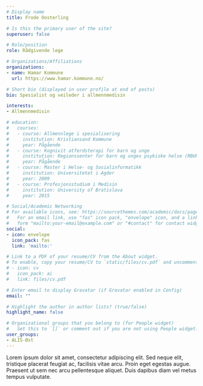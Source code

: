 ```yaml
---
# Display name
title: Frode Oosterling

# Is this the primary user of the site?
superuser: false

# Role/position
role: Rådgivende lege

# Organizations/Affiliations
organizations:
- name: Hamar Kommune
  url: https://www.hamar.kommune.no/

# Short bio (displayed in user profile at end of posts)
bio: Spesialist og veileder i allmennmedisin

interests:
- Allmennmedisin

# education:
#   courses:
#   - course: Allmennlege i spesialisering
#     institution: Kristiansand Kommune
#     year: Pågående
#   - course: Kognivit atferdsterapi for barn og unge
#     institution: Regionssenter for barn og unges psykiske helse (RBUP)
#     year: Pågående
#   - course: Master i Helse- og Sosialinformatikk
#     institution: Universitetet i Agder
#     year: 2009
#   - course: Profesjonsstudium i Medisin
#     institution: University of Bratislava
#     year: 2015

# Social/Academic Networking
# For available icons, see: https://sourcethemes.com/academic/docs/page-builder/#icons
#   For an email link, use "fas" icon pack, "envelope" icon, and a link in the
#   form "mailto:your-email@example.com" or "#contact" for contact widget.
social:
- icon: envelope
  icon_pack: fas
  link: 'mailto:'

# Link to a PDF of your resume/CV from the About widget.
# To enable, copy your resume/CV to `static/files/cv.pdf` and uncomment the lines below.
# - icon: cv
#   icon_pack: ai
#   link: files/cv.pdf

# Enter email to display Gravatar (if Gravatar enabled in Config)
email: ""

# Highlight the author in author lists? (true/false)
highlight_name: false

# Organizational groups that you belong to (for People widget)
#   Set this to `[]` or comment out if you are not using People widget.
user_groups:
- ALIS-Øst
---
```


Lorem ipsum dolor sit amet, consectetur adipiscing elit. Sed neque elit, tristique placerat feugiat ac, facilisis vitae arcu. Proin eget egestas augue. Praesent ut sem nec arcu pellentesque aliquet. Duis dapibus diam vel metus tempus vulputate.
